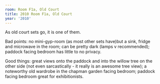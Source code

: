 ```yaml
---
room: Room F1a, Old Court
title: 2010 Room F1a, Old Court
year: '2010'
---
```


As old court sets go, it is one of them.

Bad points: no mini-gyp-room (as most other sets have)but a sink, fridge and microwave in the room; can be pretty dark (lamps v recommended); paddock facing bedroom has little to no privacy.

Good things: great views onto the paddock and into the willow tree on the other side (not even sarcastically - it really is an awesome tree view); a noteworthy old wardrobe in the chapman garden facing bedroom; paddock facing bedroom great for exhibitionists.